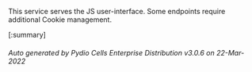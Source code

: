 






This service serves the JS user-interface. Some endpoints require additional Cookie management.

[:summary]

###### Auto generated by Pydio Cells Enterprise Distribution v3.0.6 on 22-Mar-2022
